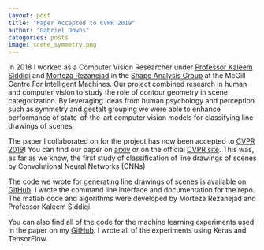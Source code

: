 ```yaml
---
layout: post
title: "Paper Accepted to CVPR 2019"
author: "Gabriel Downs"
categories: posts
image: scene_symmetry.png
---
```


In 2018 I worked as a Computer Vision Researcher under
[Professor Kaleem Siddiqi](http://www.cim.mcgill.ca/~siddiqi/) and
[Morteza Rezanejad](http://www.cim.mcgill.ca/~morteza/) in the
[Shape Analysis Group](http://www.cim.mcgill.ca/~shape/?page=main) at the
McGill Centre For Intelligent Machines.
Our project combined research in human and computer vision to study the role of
contour geometry in scene categorization. 
By leveraging ideas from human psychology and perception such as symmetry and
gestalt grouping we were able to enhance performance of
state-of-the-art computer vision models for classifying line drawings of scenes.

The paper I collaborated on for the project has now been accepted to
[CVPR 2019](http://cvpr2019.thecvf.com/)!
You can find our paper on [arxiv](https://arxiv.org/abs/1811.10524) or on the
official
[CVPR site](http://openaccess.thecvf.com/content_CVPR_2019/html/Rezanejad_Scene_Categorization_From_Contours_Medial_Axis_Based_Salience_Measures_CVPR_2019_paper.html).
This was, as far as we know, the first study of classification of line drawings
of scenes by Convolutional Neural Networks (CNNs)

The code we wrote for generating line drawings of scenes is available on
[GitHub](https://github.com/mrezanejad/AOFSkeletons). I wrote the command line
interface and documentation for the repo. The matlab code and algorithms were
developed by Morteza Rezanejad and Professor Kaleem Siddiqi. 

You can also find all of the code for the machine learning experiments used in
the paper on my
[GitHub](https://github.com/gndowns/SceneSymmetryCNNs).
I wrote all of the experiments using Keras and TensorFlow.
